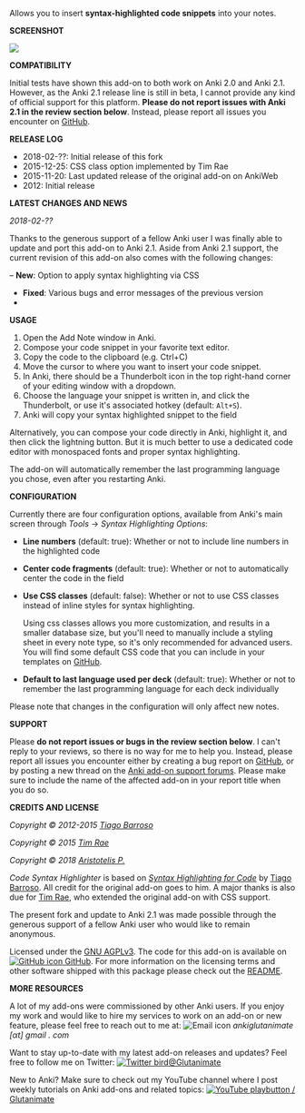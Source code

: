 
Allows you to insert **syntax-highlighted code snippets** into your notes.

**SCREENSHOT**

![](https://raw.githubusercontent.com/glutanimate/syntax-highlighter/master/screenshots/screenshot_python.png)

**COMPATIBILITY**

Initial tests have shown this add-on to both work on Anki 2.0 and Anki 2.1. However, as the Anki 2.1 release line is still in beta, I cannot provide any kind of official support for this platform. **Please do not report issues with Anki 2.1 in the review section below**. Instead, please report all issues you encounter on [GitHub](https://github.com/glutanimate/syntax-highlighter/issues).

**RELEASE LOG**

- 2018-02-??: Initial release of this fork
- 2015-12-25: CSS class option implemented by Tim Rae
- 2015-11-20: Last updated release of the original add-on on AnkiWeb
- 2012: Initial release

**LATEST CHANGES AND NEWS**

*2018-02-??*

Thanks to the generous support of a fellow Anki user I was finally able to update and port this add-on to Anki 2.1. Aside from Anki 2.1 support, the current revision of this add-on also comes with the following changes:

– **New**: Option to apply syntax highlighting via CSS
- **Fixed**: Various bugs and error messages of the previous version
- 

**USAGE**

1. Open the Add Note window in Anki.
2. Compose your code snippet in your favorite text editor.
3. Copy the code to the clipboard (e.g. Ctrl+C)
4. Move the cursor to where you want to insert your code snippet.
5. In Anki, there should be a Thunderbolt icon in the top right-hand corner of your editing window with a dropdown.
6. Choose the language your snippet is written in, and click the Thunderbolt, or use it's associated hotkey (default: `Alt+S`).
7. Anki will copy your syntax highlighted snippet to the field

Alternatively, you can compose your code directly in Anki, highlight it, and then click the lightning button. But it is much better to use a dedicated code editor with monospaced fonts and proper syntax highlighting.

The add-on will automatically remember the last programming language you chose, even after you restarting Anki.

**CONFIGURATION**

Currently there are four configuration options, available from Anki's main screen through *Tools* → *Syntax Highlighting Options*:

- **Line numbers** (default: true): Whether or not to include line numbers in the highlighted code
- **Center code fragments** (default: true): Whether or not to automatically center the code in the field
- **Use CSS classes** (default: false): Whether or not to use CSS classes instead of inline styles for syntax highlighting.

    Using css classes allows you more customization, and results in a smaller database size, but you'll need to manually include a styling sheet in every note type, so it's only recommended for advanced users. You will find some default CSS code that you can include in your templates on [GitHub](https://github.com/glutanimate/syntax-highlighter/docs/css.md).

- **Default to last language used per deck** (default: true): Whether or not to remember the last programming language for each deck individually

Please note that changes in the configuration will only affect new notes.



**SUPPORT**

Please **do not report issues or bugs in the review section below**. I can't reply to your reviews, so there is no way for me to help you. Instead, please report all issues you encounter either by creating a bug report on [GitHub](https://github.com/glutanimate/syntax-highlighter/issues), or by posting a new thread on the [Anki add-on support forums](https://anki.tenderapp.com/discussions/add-ons). Please make sure to include the name of the affected add-on in your report title when you do so.

**CREDITS AND LICENSE**

*Copyright © 2012-2015 [Tiago Barroso](https://github.com/tmbb)*

*Copyright © 2015 [Tim Rae](https://github.com/timrae)*

*Copyright © 2018 [Aristotelis P.](https://glutanimate.com/)*

*Code Syntax Highlighter* is based on [*Syntax Highlighting for Code*](https://github.com/tmbb/SyntaxHighlight) by [Tiago Barroso](https://github.com/tmbb). All credit for the original add-on goes to him. A major thanks is also due for [Tim Rae](https://github.com/timrae), who extended the original add-on with CSS support.

The present fork and update to Anki 2.1 was made possible through the generous support of a fellow Anki user who would like to remain anonymous.

Licensed under the [GNU AGPLv3](https://www.gnu.org/licenses/agpl.html). The code for this add-on is available on [![GitHub icon](https://glutanimate.com/logos/github.svg) GitHub](https://github.com/glutanimate/syntax-highlighter). For more information on the licensing terms and other software shipped with this package please check out the [README](https://github.com/glutanimate/syntax-highlighter#credits).

**MORE RESOURCES**

A lot of my add-ons were commissioned by other Anki users. If you enjoy my work and would like to hire my services to work on an add-on or new feature, please feel free to reach out to me at:  ![Email icon](https://glutanimate.com/logos/email.svg) <em>ankiglutanimate [αt] gmail . com</em>

Want to stay up-to-date with my latest add-on releases and updates? Feel free to follow me on Twitter: [![Twitter bird](https://glutanimate.com/logos/twitter.svg)@Glutanimate](https://twitter.com/glutanimate)

New to Anki? Make sure to check out my YouTube channel where I post weekly tutorials on Anki add-ons and related topics: [![YouTube playbutton](https://glutanimate.com/logos/youtube.svg) / Glutanimate](https://www.youtube.com/c/glutanimate)
